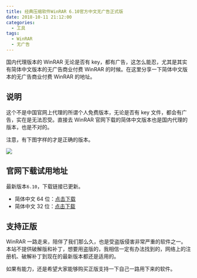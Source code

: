 ```yaml
---
title: 经典压缩软件WinRAR 6.10官方中文无广告正式版
date: 2018-10-11 21:12:00
categories:
  - 工具
tags:
  - WinRAR
  - 无广告
---
```


国内代理版本的 WinRAR 无论是否有 key，都有广告，这怎么能忍，尤其是其实有简体中文版本的无广告商业付费 WinRAR 的时候。在这里分享一下简体中文版本的无广告商业付费 WinRAR 的地址。

<!--more-->

## 说明

这个不是中国官网上代理的所谓个人免费版本，无论是否有 key 文件，都会有广告，实在是无法忍受。直接去 WinRAR 官网下载的简体中文版本也是国内代理的版本，也是不对的。

注意，有下图字样的才是正确的版本。

![](https://img.iszy.xyz/20190318221343.png)

## 官网下载试用地址

最新版本`6.10`，下载链接已更新。

- 简体中文 64 位：[点击下载](https://www.win-rar.com/fileadmin/winrar-versions/sc/sc20220127/wrr/winrar-x64-610sc.exe)
- 简体中文 32 位：[点击下载](https://www.win-rar.com/fileadmin/winrar-versions/sc/sc20220127/wrr/winrar-x32-610sc.exe)

## 支持正版

WinRAR 一路走来，陪伴了我们那么久，也是受盗版侵害非常严重的软件之一。本站不提供破解版和补丁，想要用盗版的，我相信一定有办法找到的，网络上的注册机、破解补丁到现在的最新版本都还是适用的。

如果有能力，还是希望大家能够购买正版支持一下自己一路用下来的软件。

